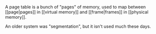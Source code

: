 A page table is a bunch of "pages" of memory, used to map between [[page|pages]] in [[virtual memory]] and [[frame|frames]] in [[physical memory]].

An older system was "segmentation", but it isn't used much these days.
